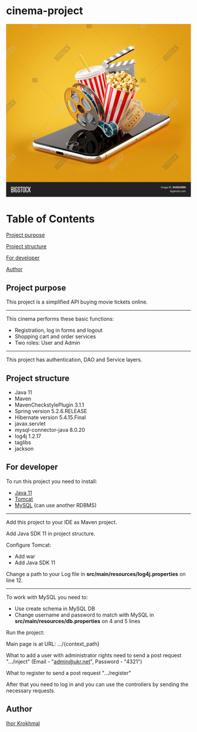 # cinema-project 

![Header Image](src/main/resources/cinema.jpg)

# Table of Contents

[Project purpose](#purpose)

[Project structure](#structure)

[For developer](#developer)

[Author](#author)

## <a name='purpose'></a>Project purpose

This project is a simplified API buying movie tickets online.

<hr>

This cinema performs these basic functions:

- Registration, log in forms and logout
- Shopping cart and order services
- Two roles: User and Admin

<hr>

This project has authentication, DAO and Service layers.

## <a name='structure'></a>Project structure

- Java 11
- Maven
- MavenCheckstylePlugin 3.1.1
- Spring version 5.2.6.RELEASE
- Hibernate version 5.4.15.Final
- javax.servlet
- mysql-connector-java 8.0.20
- log4j 1.2.17
- taglibs
- jackson

## <a name='developer'></a>For developer
To run this project you need to install:

- <a href="https://www.oracle.com/technetwork/java/javase/downloads/jdk11-downloads-5066655.html">Java 11</a>
- <a href="https://tomcat.apache.org/download-90.cgi">Tomcat</a>
- <a href="https://www.mysql.com/downloads/">MySQL</a> (can use another RDBMS)

<hr>

Add this project to your IDE as Maven project.

Add Java SDK 11 in project structure.

Configure Tomcat:
- Add war
- Add Java SDK 11

Change a path to your Log file in **src/main/resources/log4j.properties** on line 12.

<hr>

To work with MySQL you need to:
- Use  create schema in MySQL DB
- Change username and password to match with MySQL in **src/main/resources/db.properties** on 4 and 5 lines

Run the project:

Main page is at URL: .../{context_path}

What to add a user with administrator rights need to send a post request ".../inject" (Email - "admin@ukr.net", Password - "4321")

What to register to send a post request ".../register"

After that you need to log in and you can use the controllers by sending the necessary requests.

## <a name='author'></a>Author
[Ihor Krokhmal](https://github.com/KrohIgor)
